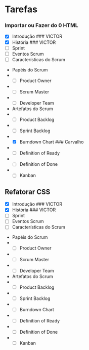 # Tarefas

### Importar ou Fazer do 0 HTML
- [x] Introdução ### VICTOR
- [x] História  ### VICTOR
- [ ] Sprint
- [ ] Eventos Scrum
- [ ] Características do Scrum
- Papéis do Scrum
- - [ ] Product Owner
- - [ ] Scrum Master
- - [ ] Developer Team
- Artefatos do Scrum
- - [ ] Product Backlog
- - [ ] Sprint Backlog
- - [x] Burndown Chart ### Carvalho
- - [ ] Definition of Ready
- - [ ] Definition of Done
- - [ ] Kanban

## Refatorar CSS

- [x] Introdução ### VICTOR
- [x] História ### VICTOR
- [ ] Sprint    
- [ ] Eventos Scrum
- [ ] Características do Scrum
- Papéis do Scrum
- - [ ] Product Owner
- - [ ] Scrum Master
- - [ ] Developer Team
- Artefatos do Scrum
- - [ ] Product Backlog
- - [ ] Sprint Backlog
- - [ ] Burndown Chart
- - [ ] Definition of Ready
- - [ ] Definition of Done
- - [ ] Kanban